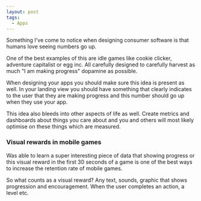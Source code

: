 ```yaml
---
layout: post
tags:
  - Apps
---
```

Something I've come to notice when designing consumer software is that humans love seeing numbers go up.

One of the best examples of this are idle games like cookie clicker, adventure capitalist or egg inc. All carefully designed to carefully harvest as much "I am making progress" dopamine as possible.

When designing your apps you should make sure this idea is present as well. In your landing view you should have something that clearly indicates to the user that they are making progress and this number should go up when they use your app.

This idea also bleeds into other aspects of life as well. Create metrics and dashboards about things you care about and you and others will most likely optimise on these things which are measured.

### Visual rewards in mobile games
Was able to learn a super interesting piece of data that showing progress or this visual reward in the first 30 seconds of a game is one of the best ways to increase the retention rate of mobile games.

So what counts as a visual reward? Any text, sounds, graphic that shows progression and encouragement. When the user completes an action, a level etc.